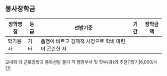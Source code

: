 ## 봉사장학금

|장학명칭|등급|선발기준|기간|장학금액|
|--------|----|--------|----|--------|
|학기봉사|기타|품행이 바르고 경제적 사정으로 학비 마련이 곤란한 자
교내외 타 근로장학과 중복선발 불가
각 행정부서 및 학부(과)의 추천|1학기|6,000/시간|

